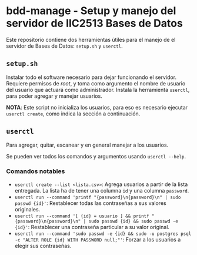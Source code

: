 # bdd-manage - Setup y manejo del servidor de IIC2513 Bases de Datos

Este repositorio contiene dos herramientas útiles para el manejo de el servidor de Bases de Datos: `setup.sh` y `userctl`.

## `setup.sh`

Instalar todo el software necesario para dejar funcionando el servidor.
Requiere permisos de _root_, y toma como argumento el nombre de usuario del usuario que actuará como administrador.
Instala la herramienta `userctl`, para poder agregar y manejar usuarios.

**NOTA**: Este script no inicializa los usuarios, para eso es necesario ejecutar `userctl create`, como indica la sección a continuación.

## `userctl`

Para agregar, quitar, escanear y en general manejar a los usuarios.

Se pueden ver todos los comandos y argumentos usando `userctl --help`.

### Comandos notables

- `userctl create --list <lista.csv>`: Agrega usuarios a partir de la lista entregada. La lista ha de tener una columna `id` y una columna `password`.
- `userctl run --command 'printf "{password}\n{password}\n" | sudo passwd {id}'`: Restablecer todas las contraseñas a sus valores originales.
- `userctl run --command '[ {id} = usuario ] && printf "{password}\n{password}\n" | sudo passwd {id} && sudo passwd -e {id}'`: Restablecer una contraseña particular a su valor original.
- `userctl run --command 'sudo passwd -e {id} && sudo -u postgres psql -c "ALTER ROLE {id} WITH PASSWORD null;"'`: Forzar a los usuarios a elegir sus contraseñas.
